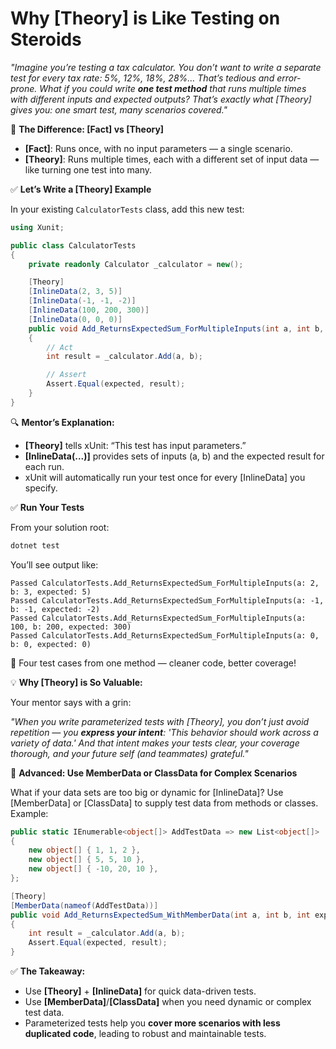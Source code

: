  
#  Why \[Theory] is Like Testing on Steroids

*"Imagine you’re testing a tax calculator. You don’t want to write a separate test for every tax rate: 5%, 12%, 18%, 28%… That’s tedious and error-prone. What if you could write **one test method** that runs multiple times with different inputs and expected outputs? That’s exactly what \[Theory] gives you: one smart test, many scenarios covered."*



🔎 **The Difference: \[Fact] vs \[Theory]**

* **\[Fact]**: Runs once, with no input parameters — a single scenario.
* **\[Theory]**: Runs multiple times, each with a different set of input data — like turning one test into many.

✅ **Let’s Write a \[Theory] Example**

In your existing `CalculatorTests` class, add this new test:

```csharp
using Xunit;

public class CalculatorTests
{
    private readonly Calculator _calculator = new();

    [Theory]
    [InlineData(2, 3, 5)]
    [InlineData(-1, -1, -2)]
    [InlineData(100, 200, 300)]
    [InlineData(0, 0, 0)]
    public void Add_ReturnsExpectedSum_ForMultipleInputs(int a, int b, int expected)
    {
        // Act
        int result = _calculator.Add(a, b);

        // Assert
        Assert.Equal(expected, result);
    }
}
```

🔍 **Mentor’s Explanation:**

* **\[Theory]** tells xUnit: “This test has input parameters.”
* **\[InlineData(...)]** provides sets of inputs (a, b) and the expected result for each run.
* xUnit will automatically run your test once for every \[InlineData] you specify.


✅ **Run Your Tests**

From your solution root:

```bash
dotnet test
```

You’ll see output like:

```
Passed CalculatorTests.Add_ReturnsExpectedSum_ForMultipleInputs(a: 2, b: 3, expected: 5)
Passed CalculatorTests.Add_ReturnsExpectedSum_ForMultipleInputs(a: -1, b: -1, expected: -2)
Passed CalculatorTests.Add_ReturnsExpectedSum_ForMultipleInputs(a: 100, b: 200, expected: 300)
Passed CalculatorTests.Add_ReturnsExpectedSum_ForMultipleInputs(a: 0, b: 0, expected: 0)
```

🎉 Four test cases from one method — cleaner code, better coverage!

💡 **Why \[Theory] is So Valuable:**

Your mentor says with a grin:

*"When you write parameterized tests with \[Theory], you don’t just avoid repetition — you **express your intent**: 'This behavior should work across a variety of data.' And that intent makes your tests clear, your coverage thorough, and your future self (and teammates) grateful."*


🚀 **Advanced: Use MemberData or ClassData for Complex Scenarios**

What if your data sets are too big or dynamic for \[InlineData]? Use \[MemberData] or \[ClassData] to supply test data from methods or classes. Example:

```csharp
public static IEnumerable<object[]> AddTestData => new List<object[]>
{
    new object[] { 1, 1, 2 },
    new object[] { 5, 5, 10 },
    new object[] { -10, 20, 10 },
};

[Theory]
[MemberData(nameof(AddTestData))]
public void Add_ReturnsExpectedSum_WithMemberData(int a, int b, int expected)
{
    int result = _calculator.Add(a, b);
    Assert.Equal(expected, result);
}
```

✅ **The Takeaway:**

* Use **\[Theory]** + **\[InlineData]** for quick data-driven tests.
* Use **\[MemberData]**/**\[ClassData]** when you need dynamic or complex test data.
* Parameterized tests help you **cover more scenarios with less duplicated code**, leading to robust and maintainable tests.
